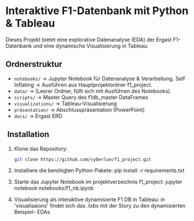# Interaktive F1-Datenbank mit Python & Tableau 

Dieses Projekt bietet eine explorative Datenanalyse (EDA) der Ergast F1-Datenbank
und eine dynamische Visualisierung in Tableau.

##  Ordnerstruktur
- `notebooks/` → Jupyter Notebook für Datenanalyse & Verarbeitung. 
   Self Inflating -> Ausführen aus Hauptprojektordner f1_project.
- `data/` → (Leerer Ordner, füllt sich mit Ausführen des Notebooks)
- `scripts/` → Master Query des f1db_master DataFrames
- `visualizations/` → Tableau-Visualisierung
- `präsentation/` → Abschlusspräsentation (PowerPoint)
- `docs/` → Ergast ERD

## ️ Installation
1. Klone das Repository:
   ```bash
   git clone https://github.com/cyberlue/f1_project.git
   
   
2. Installiere die benötigten Python-Pakete:
	pip install -r requirements.txt
		
3. Starte das Jupyter Notebook im projektverzeichnis f1_project:
	jupyter notebook notebooks/f1_nb.ipynb

4. Visualisierung als interaktive dynamisierte F1 DB in Tableau:
	in 'visualisaions' findet sich das
	.txbx mit der Story zu den dynamisierten Beispiel- EDAs	
